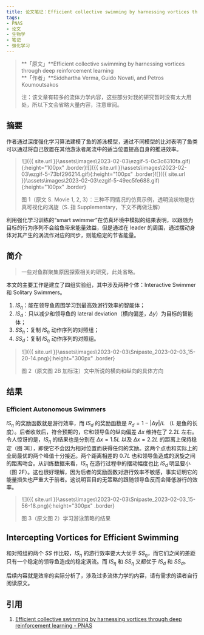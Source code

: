 ```yaml
---
title: 论文笔记：Efficient collective swimming by harnessing vortices through deep reinforcement learning
tags: 
- PNAS 
- 论文 
- 生物学 
- 笔记
- 强化学习
---
```


> **「原文」**Efficient collective swimming by harnessing vortices through deep reinforcement learning<br/>
> **「作者」**Siddhartha Verma, Guido Novati, and Petros Koumoutsakos
>
> 注：该文章有较多的流体力学内容，这些部分对我的研究暂时没有太大用处，所以下文会省略大量内容，注意审阅。

## 摘要

作者通过深度强化学习算法建模了鱼的游泳模型，通过不同模型的比对表明了鱼类可以通过将自己放置在其他游泳者尾流中的适当位置提高自身的推进效率。

<!--more-->

> ![]({{ site.url }}\assets\images\2023-02-03\ezgif-5-0c3c6310fa.gif){:height="100px" .border}![]({{ site.url }}\assets\images\2023-02-03\ezgif-5-73bf296214.gif){:height="100px" .border}![]({{ site.url }}\assets\images\2023-02-03\ezgif-5-49ec5fe688.gif){:height="100px" .border}
>
> 图 1（原文 S. Movie 1, 2, 3）：三种不同情况的仿真示例，透明流状物是仿真可视化的涡旋（S. 指 Supplementary，下文不再做注解）

利用强化学习训练的“smart swimmer”在仿真环境中模拟的结果表明，以跟随为目标的行为序列不会给鱼带来能量效益，但是通过在 leader 的周围，通过摆动身体对其产生的涡流作对应的同步，则能稳定的节省能量。

## 简介

> 一些对鱼群聚集原因探索相关的研究，此处省略。

本文的主要工作是建立了四组实验组，其中涉及两种个体：Interactive Swimmer 和 Solitary Swimmers。

1. $IS_\eta$：能在领导鱼周围学习到最高效游行效率的智能体；
2. $IS_d$：只以减少和领导鱼的 lateral deviation（横向偏差，$\Delta y$）为目标的智能体；
3. $SS_\eta$：复制 $IS_\eta$ 动作序列的对照组；
4. $SS_d$：复制 $IS_\eta$ 动作序列的对照组。

> ![]({{ site.url }}\assets\images\2023-02-03\Snipaste_2023-02-03_15-20-14.png){:height="300px" .border}
>
> 图 2（原文图 2B 加标注）文中所说的横向和纵向的具体方向

## 结果

### Efficient Autonomous Swimmers

$IS_\eta$ 的奖励函数就是游行效率，而 $IS_d$ 的奖励函数是 $R_d = 1 − \lvert\Delta y\rvert/L$ （$L$ 是鱼的长度）。后者收敛后，符合预期的，它和领导鱼的纵向偏差 $\Delta x$ 维持在了 $2.2L$ 左右。令人惊讶的是，$IS_\eta$ 的结果也是分别在 $\Delta x=1.5L$ 以及 $\Delta x=2.2L$ 的距离上保持稳定（图 3E），即使它不会因为相对位置而获得任何的奖励。这两个点也和实际上的全局最优的两个峰值十分接近。两个距离相差的 $0.7L$ 也和领导鱼造成的涡旋之间的距离吻合。从训练数据来看，$IS_\eta$ 在游行过程中的摆动幅度也比 $IS_d$ 明显要小（图 2F）。这也很好理解，因为后者的奖励函数对游行效率不敏感，事实证明它的能量损失也严重大于前者。这说明盲目的无策略的跟随领导鱼反而会降低游行的效率。

> ![]({{ site.url }}\assets\images\2023-02-03\Snipaste_2023-02-03_15-56-18.png){:height="300px" .border}
>
> 图 3（原文图 2）学习游泳策略的结果

## Intercepting Vortices for Efficient Swimming

和对照组的两个 $SS$ 作比较，$IS_\eta$ 的游行效率要大大优于 $SS_\eta$，而它们之间的差距只有一个稳定的领导鱼造成的稳定涡流。而 $IS_\eta$ 和 $SS_\eta$ 又都优于 $IS_d$ 和 $SS_d$。

后续内容就是效率的实际分析了，涉及过多流体力学的内容，请有需求的读者自行阅读原文。

## 引用

1. [Efficient collective swimming by harnessing vortices through deep reinforcement learning - PNAS](https://www.pnas.org/doi/suppl/10.1073/pnas.1800923115)

